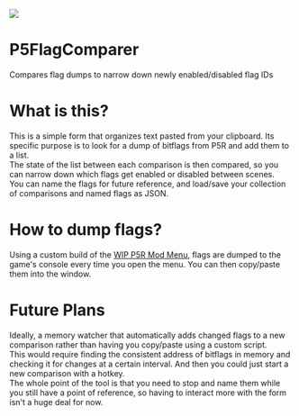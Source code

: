 ![](https://i.imgur.com/dTmMrQP.png)  
# P5FlagComparer
Compares flag dumps to narrow down newly enabled/disabled flag IDs

# What is this?
This is a simple form that organizes text pasted from your clipboard. Its specific purpose is to look for a dump of bitflags from P5R and add them to a list.  
The state of the list between each comparison is then compared, so you can narrow down which flags get enabled or disabled between scenes.  
You can name the flags for future reference, and load/save your collection of comparisons and named flags as JSON.

# How to dump flags?
Using a custom build of the [WIP P5R Mod Menu](https://github.com/ShrineFox/Persona-5-Mod-Menu), flags are dumped to the game's console every time you open the menu. You can then copy/paste them into the window.

# Future Plans
Ideally, a memory watcher that automatically adds changed flags to a new comparison rather than having you copy/paste using a custom script.  
This would require finding the consistent address of bitflags in memory and checking it for changes at a certain interval. And then you could just start a new comparison with a hotkey.  
The whole point of the tool is that you need to stop and name them while you still have a point of reference, so having to interact more with the form isn't a huge deal for now.

